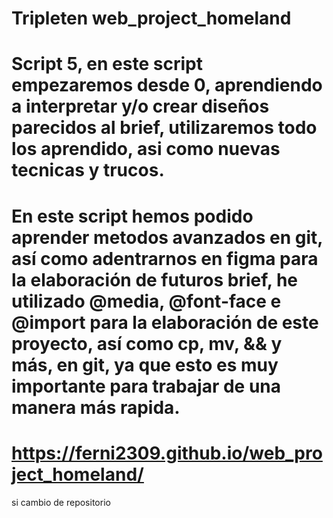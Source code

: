 # Tripleten web_project_homeland

# Script 5, en este script empezaremos desde 0, aprendiendo a interpretar y/o crear diseños parecidos al brief, utilizaremos todo los aprendido, asi como nuevas tecnicas y trucos.

# En este script hemos podido aprender metodos avanzados en git, así como adentrarnos en figma para la elaboración de futuros brief, he utilizado @media, @font-face e @import para la elaboración de este proyecto, así como cp, mv, && y más, en git, ya que esto es muy importante para trabajar de una manera más rapida.

# https://ferni2309.github.io/web_project_homeland/

si cambio de repositorio
